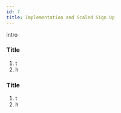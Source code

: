 ```yaml
---
id: 7
title: Implementation and Scaled Sign Up
---
```


intro

### Title
1. t
2. h


### Title
1. t
2. h
